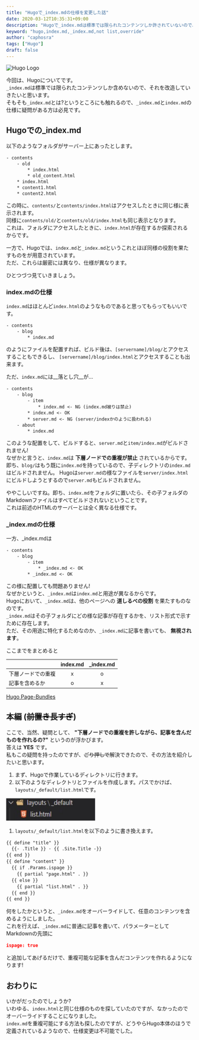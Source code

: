 ```yaml
---
title: "Hugoで_index.mdの仕様を変更した話"
date: 2020-03-12T10:35:31+09:00
description: "Hugoで_index.mdは標準では限られたコンテンツしか許されていないので、それを改造してみる、という話です。"
keyword: "hugo,index.md,_index.md,not list,override"
author: "caphosra"
tags: ["Hugo"]
draft: false
---
```


<img src="https://gohugo.io/images/gohugoio-card.png" alt="Hugo Logo" class="center" width="600" height="300" />

今回は、Hugoについてです。  
`_index.md`は標準では限られたコンテンツしか含めないので、それを改造していきたいと思います。  
そもそも`_index.md`とは?というところにも触れるので、`_index.md`と`index.md`の仕様に疑問がある方は必見です。

## Hugoでの_index.md

以下のようなフォルダがサーバー上にあったとします。

```
- contents
    - old
        * index.html
        * old_content.html
    * index.html
    * content1.html
    * content2.html
```

この時に、`contents/`と`contents/index.html`はアクセスしたときに同じ様に表示されます。  
同様に`contents/old/`と`contents/old/index.html`も同じ表示となります。  
これは、フォルダにアクセスしたときに、`index.html`が存在するか探索されるからです。

一方で、Hugoでは、`index.md`と`_index.md`というこれとほぼ同様の役割を果たすものをが用意されています。  
ただ、これらは厳密には異なり、仕様が異なります。

ひとつづつ見ていきましょう。

### index.mdの仕様

`index.md`はほとんど`index.html`のようなものであると思ってもらってもいいです。  

```
- contents
    - blog
        * index.md
```

のようにファイルを配置すれば、ビルド後は、`[servername]/blog/`とアクセスすることもできるし、
`[servername]/blog/index.html`とアクセスすることも出来ます。

ただ、`index.md`には__落とし穴__が...

```
- contents
    - blog
        - item
            * index.md <- NG (index.md被りは禁止)
        * index.md <- OK
        * server.md <- NG (server/indexかのように扱われる)
    - about
        * index.md
```

このような配置をして、ビルドすると、`server.md`と`item/index.md`がビルドされません!  
なぜかと言うと、`index.md`は __下層ノードでの重複が禁止__ されているからです。  
即ち、`blog/`はもう既に`index.md`を持っているので、子ディレクトリの`index.md`はビルドされません。
Hugoは`server.md`の様なファイルを`server/index.html`にビルドしようとするので`server.md`もビルドされません。

ややこしいですね。即ち、`index.md`をフォルダに置いたら、その子フォルダのMarkdownファイルはすべてビルドされないということです。  
これは前述のHTMLのサーバーとは全く異なる仕様です。

### _index.mdの仕様

一方、_index.mdは

```
- contents
    - blog
        - item
            * _index.md <- OK
        * _index.md <- OK
```

この様に配置しても問題ありません!  
なぜかというと、`_index.md`は`index.md`と用途が異なるからです。  
Hugoにおいて、`_index.md`は、他のページへの __道しるべの役割__ を果たすものなのです。  
`_index.md`はその子フォルダにどの様な記事が存在するかを、リスト形式で示すために存在します。  
ただ、その用途に特化するためなのか、`_index.md`に記事を書いても、 __無視されます__。

ここまでをまとめると

||index.md|_index.md|
|:-----|:-----:|:-----:|
|下層ノードでの重複|x|o|
|記事を含めるか|o|x|

[Hugo Page-Bundles](https://gohugo.io/content-management/page-bundles/)

## 本編 (~~前置き長すぎ~~)

ここで、当然、疑問として、 __"下層ノードでの重複を許しながら、記事を含んだものを作れるの?"__ というのが浮かびます。  
答えは __YES__ です。  
私もこの疑問を持ったのですが、~~ごり押しで~~解決できたので、その方法を紹介したいと思います。

1. まず、Hugoで作業しているディレクトリに行きます。
2. 以下のようなディレクトリとファイルを作成します。パスでかけば、`layouts/_default/list.html`です。

<img src="/images/hugo-index-override-exp.jpg" alt="Example directory" class="center" width="240" height="60" />

1. `layouts/_default/list.html`を以下のように書き換えます。

``` html
{{ define "title" }}
  {{- .Title }} · {{ .Site.Title -}}
{{ end }}
{{ define "content" }}
  {{ if .Params.ispage }}
    {{ partial "page.html" . }}
  {{ else }}
    {{ partial "list.html" . }}
  {{ end }}
{{ end }}
```

何をしたかというと、`_index.md`をオーバーライドして、任意のコンテンツを含めるようにしました。  
これを行えば、`_index.md`に普通に記事を書いて、パラメーターとしてMarkdownの先頭に

``` json
ispage: true
```

と追加してあげるだけで、重複可能な記事を含んだコンテンツを作れるようになります!

## おわりに

いかがだったのでしょうか?  
いわゆる、`index.html`と同じ仕様のものを探していたのですが、なかったのでオーバーライドすることになりました。  
`index.md`を重複可能にする方法も探したのですが、どうやらHugo本体のほうで定義されているようなので、仕様変更は不可能でした。
